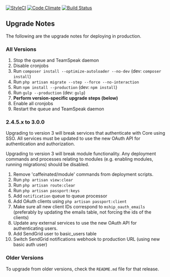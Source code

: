 [![StyleCI](https://styleci.io/repos/75443611/shield?branch=development&style=flat)](https://styleci.io/repos/75443611)
[![Code Climate](https://codeclimate.com/github/VATSIM-UK/core/badges/gpa.svg)](https://codeclimate.com/github/VATSIM-UK/core)
[![Build Status](https://travis-ci.org/VATSIM-UK/core.svg?branch=production)](https://travis-ci.org/VATSIM-UK/core)

## Upgrade Notes

The following are the upgrade notes for deploying in production.

### All Versions

1. Stop the queue and TeamSpeak daemon
2. Disable cronjobs
3. Run `composer install --optimize-autoloader --no-dev` (dev: `composer install`)
4. Run `php artisan migrate --step --force --no-interaction`
6. Run `npm install --production` (dev: `npm install`)
7. Run `gulp --production` (dev: `gulp`)
8. **Perform version-specific upgrade steps (below)**
9. Enable all cronjobs
10. Restart the queue and TeamSpeak daemon

### 2.4.5.x to 3.0.0

Upgrading to version 3 will break services that authenticate with Core using
SSO. All services must be updated to use the new OAuth API for authentication
and authorization.

Upgrading to version 3 will break module functionality. Any deployment commands
and processes relating to modules (e.g. enabling modules, running migrations)
should be disabled.

1. Remove 'caffeinated/module' commands from deployment scripts.
1. Run `php artisan view:clear`
2. Run `php artisan route:clear`
1. Run `php artisan passport:keys`
3. Add `notification` queue to queue processor
2. Add OAuth clients using `php artisan passport:client`
3. Make sure all new client IDs correspond to `mship_oauth_emails`
(preferably by updating the emails table, not forcing the ids of the clients)
1. Update any external services to use the new OAuth API for authenticating users.
1. Add SendGrid user to basic_users table
1. Switch SendGrid notifications webhook to production URL (using new basic auth user)

### Older Versions

To upgrade from older versions, check the `README.md` file for that release.
